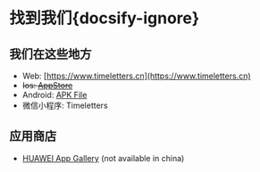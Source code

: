 # 找到我们{docsify-ignore}

## 我们在这些地方

- Web: [https://www.timeletters.cn](https://www.timeletters.cn)
- ~~Ios: [AppStore](https://api.timeletters.cn/jump/qa)~~
- Android: [APK File](https://api.timeletters.cn/jump/android)
- 微信小程序: Timeletters

## 应用商店

- [HUAWEI App Gallery](http://appgallery.huawei.com/app/C105501773) (not available in china)